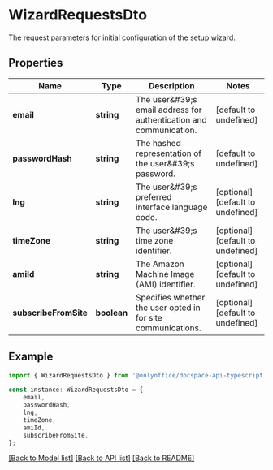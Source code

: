 # WizardRequestsDto

The request parameters for initial configuration of the setup wizard.

## Properties

Name | Type | Description | Notes
------------ | ------------- | ------------- | -------------
**email** | **string** | The user\&#39;s email address for authentication and communication. | [default to undefined]
**passwordHash** | **string** | The hashed representation of the user\&#39;s password. | [default to undefined]
**lng** | **string** | The user\&#39;s preferred interface language code. | [optional] [default to undefined]
**timeZone** | **string** | The user\&#39;s time zone identifier. | [optional] [default to undefined]
**amiId** | **string** | The Amazon Machine Image (AMI) identifier. | [optional] [default to undefined]
**subscribeFromSite** | **boolean** | Specifies whether the user opted in for site communications. | [optional] [default to undefined]

## Example

```typescript
import { WizardRequestsDto } from '@onlyoffice/docspace-api-typescript';

const instance: WizardRequestsDto = {
    email,
    passwordHash,
    lng,
    timeZone,
    amiId,
    subscribeFromSite,
};
```

[[Back to Model list]](../README.md#documentation-for-models) [[Back to API list]](../README.md#documentation-for-api-endpoints) [[Back to README]](../README.md)

